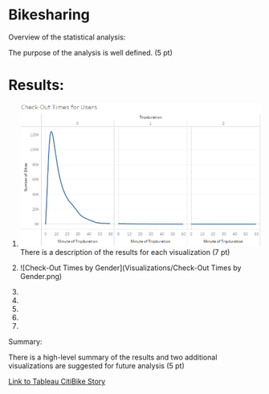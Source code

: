 # Bikesharing
Overview of the statistical analysis:

The purpose of the analysis is well defined. (5 pt)
# Results:

1. ![Check-Out_Times_for_Users](Visualizations/Check-Out_Times_for_Users.png)
There is a description of the results for each visualization (7 pt)

2. ![Check-Out Times by Gender](Visualizations/Check-Out Times by Gender.png)
3.
4.
5.
6.
7.

Summary:

There is a high-level summary of the results and two additional visualizations are suggested for future analysis (5 pt)

[Link to Tableau CitiBike Story](https://public.tableau.com/app/profile/kimberly.wagner.dabbour/viz/CitiBikeVisualizations_16558401044590/CItiBikeUtilizations?publish=yes "Link to Tableau CitiBike Story")
